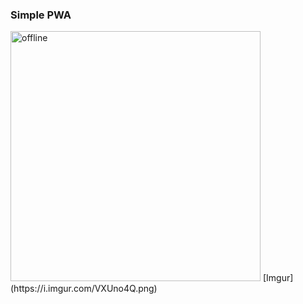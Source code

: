 ### Simple PWA

<img src="https://i.imgur.com/4YXV5ok.png" alt="offline" width="400">
[Imgur](https://i.imgur.com/VXUno4Q.png)
